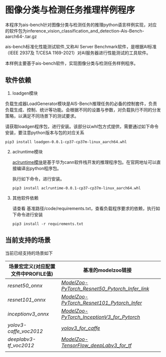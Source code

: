 # 图像分类与检测任务推理样例程序
本程序为ais-bench针对图像分类与检测任务的推理python语言样例实现，对应的软件包为inference_vision_classification_and_detection-Ais-Bench-aarch64-.tar.gz



ais-bench标准化性能测试软件,又称AI Server Benchmark软件，是根据AI标准（IEEE 2937及 T/CESA 1169-2021）对AI服务器进行性能测试的工具软件。

本样例主要基于ais-bench软件，实现图像分类与检测任务样例程序。

## 软件依赖
1. loadgen模块

  负载生成器LoadGenerator模块是AIS-Bench推理任务的必备的控制套件，负责负载生成、控制、统计等功能。会根据不同的设置与参数，对负载执行不同的分发策略，以满足不同场景下的测试要求。

  请获取loadgen程序包，进行安装。该部分以whl包方式提供，需要通过如下命令安装，要注意python版本与包的对应关系

  ```
  pip3 install loadgen-0.0.1-cp37-cp37m-linux_aarch64.whl
  ```

2. aclruntime模块

   [aclruntime模块](https://gitee.com/ascend/tools/tree/master/ais-bench_workload/tool/ais_infer)是基于华为cann软件栈开发的推理程序包。在官网地址可以直接编译出python程序包。

   执行如下命令，进行安装。

   ```
   pip3 install aclruntime-0.0.1-cp37-cp37m-linux_aarch64.whl
   ```

3. 其他软件依赖

   请查看 基准路径/code/requirements.txt，查看负载程序要求的依赖，执行如下命令进行安装

   ```
   pip3 install -r requirements.txt
   ```
## 当前支持的场景

当前已经支持的场景如下

| 场景宏定义(对应配置文件中PROFILE值) | 基准的modelzoo链接                                           |      |
| ----------------------------------- | ------------------------------------------------------------ | ---- |
| *resnet50_onnx*                     | *[ModelZoo-PyTorch_Resnet50_Pytorch_Infer_link](https://gitee.com/ascend/ModelZoo-PyTorch/tree/master/ACL_PyTorch/built-in/cv/Resnet50_Pytorch_Infer)* |      |
| *resnet101_onnx*                    | *[ModelZoo-PyTorch_Resnet101_Pytorch_Infer](https://gitee.com/ascend/ModelZoo-PyTorch/tree/master/ACL_PyTorch/built-in/cv/Resnet101_Pytorch_Infer)* |      |
| *inceptionv3_onnx*                  | *[ModelZoo-PyTorch_InceptionV3_for_Pytorch](https://gitee.com/ascend/ModelZoo-PyTorch/tree/master/ACL_PyTorch/built-in/cv/InceptionV3_for_Pytorch)* |      |
| *yolov3-caffe_voc2012*                  | *[yolov3_for_caffe](https://cowtransfer.com/s/6630ab0d898649)* |      |
| *deeplabv3-tf_voc2012*                  | *[ModelZoo-TensorFlow_deepLabv3_for_tf](https://gitee.com/ascend/ModelZoo-TensorFlow/tree/master/ACL_TensorFlow/built-in/cv/DeepLabv3_for_ACL)* |      |
|                                     |                                                              |      |
